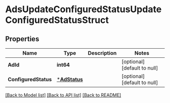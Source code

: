 # AdsUpdateConfiguredStatusUpdateConfiguredStatusStruct

## Properties
Name | Type | Description | Notes
------------ | ------------- | ------------- | -------------
**AdId** | **int64** |  | [optional] [default to null]
**ConfiguredStatus** | [***AdStatus**](AdStatus.md) |  | [optional] [default to null]

[[Back to Model list]](../README.md#documentation-for-models) [[Back to API list]](../README.md#documentation-for-api-endpoints) [[Back to README]](../README.md)


